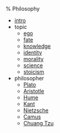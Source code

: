 % Philosophy

- [intro](./intro.md)
- topic
    - [ego](./ego.md)
    - [fate](./fate.md)
    - [knowledge](./knowledge.md)
    - [identity](./identity.md)
    - [morality](./morality.md)
    - [science](./science.md)
    - [stoicism](./stoicism.md)
- philosopher
    - [Plato](./Plato.md)
    - [Aristotle](./Aristotle.md)
    - [Hume](./Hume.md)
    - [Kant](./Kant.md)
    - [Nietzsche](./Nietzsche.md)
    - [Camus](./Camus.md)
    - [Chuang Tzu](./Chuang_Tzu.md)
